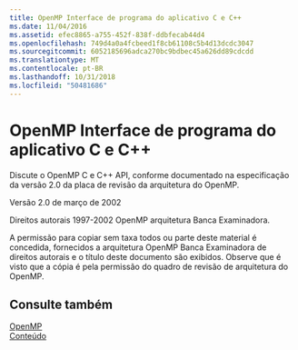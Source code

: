 ```yaml
---
title: OpenMP Interface de programa do aplicativo C e C++
ms.date: 11/04/2016
ms.assetid: efec8865-a755-452f-838f-ddbfecab44d4
ms.openlocfilehash: 749d4a0a4fcbeed1f8cb61108c5b4d13dcdc3047
ms.sourcegitcommit: 6052185696adca270bc9bdbec45a626dd89cdcdd
ms.translationtype: MT
ms.contentlocale: pt-BR
ms.lasthandoff: 10/31/2018
ms.locfileid: "50481686"
---
```

# <a name="openmp-c-and-c-application-program-interface"></a>OpenMP Interface de programa do aplicativo C e C++

Discute o OpenMP C e C++ API, conforme documentado na especificação da versão 2.0 da placa de revisão da arquitetura do OpenMP.

Versão 2.0 de março de 2002

Direitos autorais 1997-2002 OpenMP arquitetura Banca Examinadora.

A permissão para copiar sem taxa todos ou parte deste material é concedida, fornecidos a arquitetura OpenMP Banca Examinadora de direitos autorais e o título deste documento são exibidos. Observe que é visto que a cópia é pela permissão do quadro de revisão de arquitetura do OpenMP.

## <a name="see-also"></a>Consulte também

[OpenMP](../../parallel/openmp/openmp-in-visual-cpp.md)<br/>
[Conteúdo](../../parallel/openmp/contents.md)